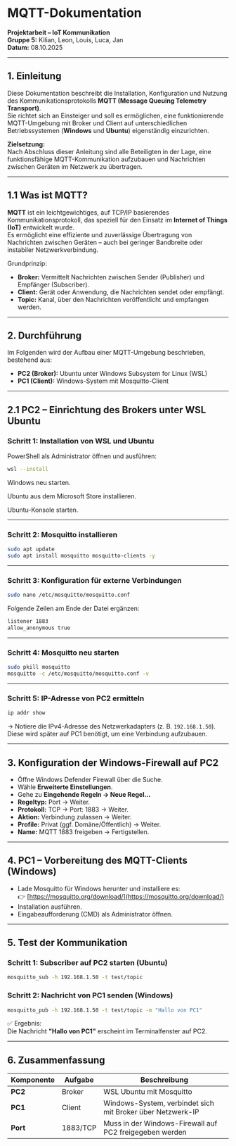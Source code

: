 # MQTT-Dokumentation

**Projektarbeit – IoT Kommunikation**  
**Gruppe 5:** Kilian, Leon, Louis, Luca, Jan  
**Datum:** 08.10.2025

---

## 1. Einleitung

Diese Dokumentation beschreibt die Installation, Konfiguration und Nutzung des Kommunikationsprotokolls **MQTT (Message Queuing Telemetry Transport)**.  
Sie richtet sich an Einsteiger und soll es ermöglichen, eine funktionierende MQTT-Umgebung mit Broker und Client auf unterschiedlichen Betriebssystemen (**Windows** und **Ubuntu**) eigenständig einzurichten.

**Zielsetzung:**  
Nach Abschluss dieser Anleitung sind alle Beteiligten in der Lage, eine funktionsfähige MQTT-Kommunikation aufzubauen und Nachrichten zwischen Geräten im Netzwerk zu übertragen.

---

## 1.1 Was ist MQTT?

**MQTT** ist ein leichtgewichtiges, auf TCP/IP basierendes Kommunikationsprotokoll, das speziell für den Einsatz im **Internet of Things (IoT)** entwickelt wurde.  
Es ermöglicht eine effiziente und zuverlässige Übertragung von Nachrichten zwischen Geräten – auch bei geringer Bandbreite oder instabiler Netzwerkverbindung.

Grundprinzip:
- **Broker:** Vermittelt Nachrichten zwischen Sender (Publisher) und Empfänger (Subscriber).
- **Client:** Gerät oder Anwendung, die Nachrichten sendet oder empfängt.
- **Topic:** Kanal, über den Nachrichten veröffentlicht und empfangen werden.

---

## 2. Durchführung

Im Folgenden wird der Aufbau einer MQTT-Umgebung beschrieben, bestehend aus:
- **PC2 (Broker):** Ubuntu unter Windows Subsystem for Linux (WSL)
- **PC1 (Client):** Windows-System mit Mosquitto-Client

---

## 2.1 PC2 – Einrichtung des Brokers unter WSL Ubuntu

### Schritt 1: Installation von WSL und Ubuntu

PowerShell als Administrator öffnen und ausführen:
```bash
wsl --install
```
Windows neu starten.

Ubuntu aus dem Microsoft Store installieren.

Ubuntu-Konsole starten.

---

### Schritt 2: Mosquitto installieren

```bash
sudo apt update
sudo apt install mosquitto mosquitto-clients -y
```

---

### Schritt 3: Konfiguration für externe Verbindungen

```bash
sudo nano /etc/mosquitto/mosquitto.conf
```

Folgende Zeilen am Ende der Datei ergänzen:

```bash
listener 1883
allow_anonymous true
```

---

### Schritt 4: Mosquitto neu starten

```bash
sudo pkill mosquitto
mosquitto -c /etc/mosquitto/mosquitto.conf -v
```

---

### Schritt 5: IP-Adresse von PC2 ermitteln

```bash
ip addr show
```

→ Notiere die IPv4-Adresse des Netzwerkadapters (z. B. `192.168.1.50`).  
Diese wird später auf PC1 benötigt, um eine Verbindung aufzubauen.

---

## 3. Konfiguration der Windows-Firewall auf PC2

- Öffne Windows Defender Firewall über die Suche.
- Wähle **Erweiterte Einstellungen**.
- Gehe zu **Eingehende Regeln → Neue Regel…**
- **Regeltyp:** Port → Weiter.
- **Protokoll:** TCP → Port: 1883 → Weiter.
- **Aktion:** Verbindung zulassen → Weiter.
- **Profile:** Privat (ggf. Domäne/Öffentlich) → Weiter.
- **Name:** MQTT 1883 freigeben → Fertigstellen.

---

## 4. PC1 – Vorbereitung des MQTT-Clients (Windows)

- Lade Mosquitto für Windows herunter und installiere es:  
👉 [https://mosquitto.org/download/](https://mosquitto.org/download/)  
- Installation ausführen.
- Eingabeaufforderung (CMD) als Administrator öffnen.

---

## 5. Test der Kommunikation

### Schritt 1: Subscriber auf PC2 starten (Ubuntu)

```bash
mosquitto_sub -h 192.168.1.50 -t test/topic
```

### Schritt 2: Nachricht von PC1 senden (Windows)

```bash
mosquitto_pub -h 192.168.1.50 -t test/topic -m "Hallo von PC1"
```

✅ Ergebnis:  
Die Nachricht **"Hallo von PC1"** erscheint im Terminalfenster auf PC2.

---

## 6. Zusammenfassung

| Komponente | Aufgabe | Beschreibung |
|------------|--------|--------------|
| **PC2** | Broker | WSL Ubuntu mit Mosquitto |
| **PC1** | Client | Windows-System, verbindet sich mit Broker über Netzwerk-IP |
| **Port** | 1883/TCP | Muss in der Windows-Firewall auf PC2 freigegeben werden |
